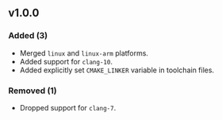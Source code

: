 ## v1.0.0

### Added (3)

* Merged `linux` and `linux-arm` platforms.
* Added support for `clang-10`.
* Added explicitly set `CMAKE_LINKER` variable in toolchain files.

### Removed (1)

* Dropped support for `clang-7`.
